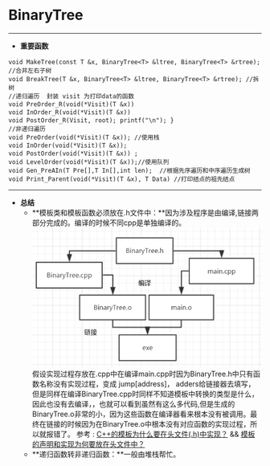 ﻿﻿﻿
# ﻿﻿BinaryTree
----
- **重要函数**
```
void MakeTree(const T &x, BinaryTree<T> &ltree, BinaryTree<T> &rtree);   //合并左右子树
void BreakTree(T &x, BinaryTree<T> &ltree, BinaryTree<T> &rtree); //拆树
//递归遍历  封装 visit 为打印data的函数
void PreOrder_R(void(*Visit)(T &x))
void InOrder_R(void(*Visit)(T &x))
void PostOrder_R(Visit, root); printf("\n"); }
//非递归遍历
void PreOrder(void(*Visit)(T &x)); //使用栈
void InOrder(void(*Visit)(T &x));
void PostOrder(void(*Visit)(T &x)) ; 
void LevelOrder(void(*Visit)(T &x));//使用队列
void Gen_PreAIn(T Pre[],T In[],int len);  //根据先序遍历和中序遍历生成树
void Print_Parent(void(*Visit)(T &x), T Data) //打印结点的祖先结点
```
---
- **总结**
  - **模板类和模板函数必须放在.h文件中：**因为涉及程序是由编译,链接两部分完成的。编译的时候不同cpp是单独编译的。
  ![图片](https://github.com/jiexixijie/Have_Fun/blob/master/Res/BinaryTree_1.png?raw=true)
   假设实现过程存放在.cpp中在编译main.cpp时因为BinaryTree.h中只有函数名称没有实现过程，变成 jump[address]，  adders给链接器去填写，但是同样在编译BinaryTree.cpp时同样不知道模板中转换的类型是什么，因此也没有去编译，，也就可以看到虽然有这么多代码,但是生成的BinaryTree.o非常的小，因为这些函数在编译器看来根本没有被调用。最终在链接的时候因为在BinaryTree.o中根本没有对应函数的实现过程，所以就报错了。
  参考 : [C++的模板为什么要在头文件(.h)中实现？](https://mp.weixin.qq.com/s?__biz=MzA5MjQ2MDg1Mg==&mid=2247483716&idx=1&sn=b14ac：e510810e593c44c6439f610e770&chksm=906d831fa71a0a096d3079b6fac11a9659e9fd12db0fc0307ae30690542a2e30e8a456259298#rd) && [模板的声明和实现为何要放在头文件中？](http://www.cnblogs.com/wanyao/archive/2011/06/29/2093588.html)
  - **递归函数转非递归函数：**一般由堆栈帮忙。







